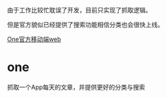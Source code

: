 由于工作比较忙耽误了开发，目前只实现了抓取逻辑。

但是官方貌似已经提供了搜索功能相信分类也会很快上线。

[One官方移动端web](http://m.wufazhuce.com/)
# one
抓取一个App每天的文章，并提供更好的分类与搜索
